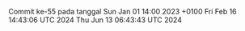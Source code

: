 Commit ke-55 pada tanggal Sun Jan 01 14:00 2023 +0100
Fri Feb 16 14:43:06 UTC 2024
Thu Jun 13 06:43:43 UTC 2024
